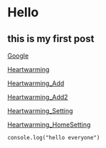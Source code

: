 # Hello
## this is my first post

[Google](https://google.com)

[Heartwarming](heartwarming://)

[Heartwarming_Add](heartwarming:///add/abc)

[Heartwarming_Add2](heartwarming:///add/link/abc/def)

[Heartwarming_Setting](heartwarming://setting)

[Heartwarming_HomeSetting](heartwarming://home/setting)
```
console.log("hello everyone")
```

